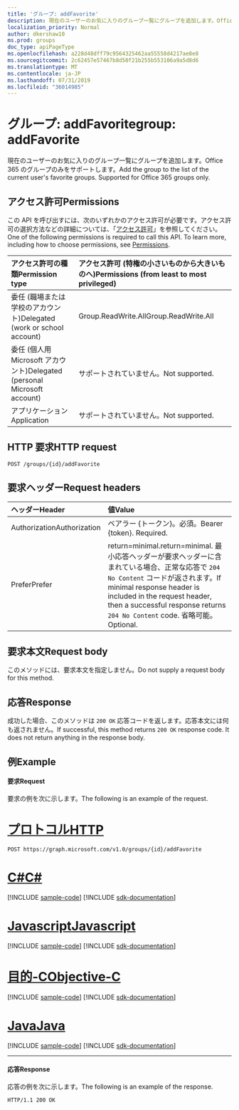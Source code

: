 ```yaml
---
title: 'グループ: addFavorite'
description: 現在のユーザーのお気に入りのグループ一覧にグループを追加します。Office 365 のグループのみをサポートします。
localization_priority: Normal
author: dkershaw10
ms.prod: groups
doc_type: apiPageType
ms.openlocfilehash: a228d48dff79c9564325462aa55558d4217ae8e8
ms.sourcegitcommit: 2c62457e57467b8d50f21b255b553106a9a5d8d6
ms.translationtype: MT
ms.contentlocale: ja-JP
ms.lasthandoff: 07/31/2019
ms.locfileid: "36014985"
---
```

# <a name="group-addfavorite"></a><span data-ttu-id="c6f4c-104">グループ: addFavorite</span><span class="sxs-lookup"><span data-stu-id="c6f4c-104">group: addFavorite</span></span>
<span data-ttu-id="c6f4c-p102">現在のユーザーのお気に入りのグループ一覧にグループを追加します。Office 365 のグループのみをサポートします。</span><span class="sxs-lookup"><span data-stu-id="c6f4c-p102">Add the group to the list of the current user's favorite groups. Supported for Office 365 groups only.</span></span>

## <a name="permissions"></a><span data-ttu-id="c6f4c-107">アクセス許可</span><span class="sxs-lookup"><span data-stu-id="c6f4c-107">Permissions</span></span>
<span data-ttu-id="c6f4c-p103">この API を呼び出すには、次のいずれかのアクセス許可が必要です。アクセス許可の選択方法などの詳細については、「[アクセス許可](/graph/permissions-reference)」を参照してください。</span><span class="sxs-lookup"><span data-stu-id="c6f4c-p103">One of the following permissions is required to call this API. To learn more, including how to choose permissions, see [Permissions](/graph/permissions-reference).</span></span>

|<span data-ttu-id="c6f4c-110">アクセス許可の種類</span><span class="sxs-lookup"><span data-stu-id="c6f4c-110">Permission type</span></span>      | <span data-ttu-id="c6f4c-111">アクセス許可 (特権の小さいものから大きいものへ)</span><span class="sxs-lookup"><span data-stu-id="c6f4c-111">Permissions (from least to most privileged)</span></span>              |
|:--------------------|:---------------------------------------------------------|
|<span data-ttu-id="c6f4c-112">委任 (職場または学校のアカウント)</span><span class="sxs-lookup"><span data-stu-id="c6f4c-112">Delegated (work or school account)</span></span> | <span data-ttu-id="c6f4c-113">Group.ReadWrite.All</span><span class="sxs-lookup"><span data-stu-id="c6f4c-113">Group.ReadWrite.All</span></span>    |
|<span data-ttu-id="c6f4c-114">委任 (個人用 Microsoft アカウント)</span><span class="sxs-lookup"><span data-stu-id="c6f4c-114">Delegated (personal Microsoft account)</span></span> | <span data-ttu-id="c6f4c-115">サポートされていません。</span><span class="sxs-lookup"><span data-stu-id="c6f4c-115">Not supported.</span></span>    |
|<span data-ttu-id="c6f4c-116">アプリケーション</span><span class="sxs-lookup"><span data-stu-id="c6f4c-116">Application</span></span> | <span data-ttu-id="c6f4c-117">サポートされていません。</span><span class="sxs-lookup"><span data-stu-id="c6f4c-117">Not supported.</span></span> |

## <a name="http-request"></a><span data-ttu-id="c6f4c-118">HTTP 要求</span><span class="sxs-lookup"><span data-stu-id="c6f4c-118">HTTP request</span></span>
<!-- { "blockType": "ignored" } -->
```http
POST /groups/{id}/addFavorite
```

## <a name="request-headers"></a><span data-ttu-id="c6f4c-119">要求ヘッダー</span><span class="sxs-lookup"><span data-stu-id="c6f4c-119">Request headers</span></span>
| <span data-ttu-id="c6f4c-120">ヘッダー</span><span class="sxs-lookup"><span data-stu-id="c6f4c-120">Header</span></span>       | <span data-ttu-id="c6f4c-121">値</span><span class="sxs-lookup"><span data-stu-id="c6f4c-121">Value</span></span> |
|:---------------|:--------|
| <span data-ttu-id="c6f4c-122">Authorization</span><span class="sxs-lookup"><span data-stu-id="c6f4c-122">Authorization</span></span>  | <span data-ttu-id="c6f4c-p104">ベアラー {トークン}。必須。</span><span class="sxs-lookup"><span data-stu-id="c6f4c-p104">Bearer {token}. Required.</span></span>  |
| <span data-ttu-id="c6f4c-125">Prefer</span><span class="sxs-lookup"><span data-stu-id="c6f4c-125">Prefer</span></span> | <span data-ttu-id="c6f4c-126">return=minimal.</span><span class="sxs-lookup"><span data-stu-id="c6f4c-126">return=minimal.</span></span> <span data-ttu-id="c6f4c-127">最小応答ヘッダーが要求ヘッダーに含まれている場合、正常な応答で `204 No Content` コードが返されます。</span><span class="sxs-lookup"><span data-stu-id="c6f4c-127">If minimal response header is included in the request header, then a successful response returns `204 No Content` code.</span></span> <span data-ttu-id="c6f4c-128">省略可能。</span><span class="sxs-lookup"><span data-stu-id="c6f4c-128">Optional.</span></span>  |

## <a name="request-body"></a><span data-ttu-id="c6f4c-129">要求本文</span><span class="sxs-lookup"><span data-stu-id="c6f4c-129">Request body</span></span>
<span data-ttu-id="c6f4c-130">このメソッドには、要求本文を指定しません。</span><span class="sxs-lookup"><span data-stu-id="c6f4c-130">Do not supply a request body for this method.</span></span>

## <a name="response"></a><span data-ttu-id="c6f4c-131">応答</span><span class="sxs-lookup"><span data-stu-id="c6f4c-131">Response</span></span>
<span data-ttu-id="c6f4c-p106">成功した場合、このメソッドは `200 OK` 応答コードを返します。応答本文には何も返されません。</span><span class="sxs-lookup"><span data-stu-id="c6f4c-p106">If successful, this method returns `200 OK` response code. It does not return anything in the response body.</span></span>

## <a name="example"></a><span data-ttu-id="c6f4c-134">例</span><span class="sxs-lookup"><span data-stu-id="c6f4c-134">Example</span></span>
#### <a name="request"></a><span data-ttu-id="c6f4c-135">要求</span><span class="sxs-lookup"><span data-stu-id="c6f4c-135">Request</span></span>
<span data-ttu-id="c6f4c-136">要求の例を次に示します。</span><span class="sxs-lookup"><span data-stu-id="c6f4c-136">The following is an example of the request.</span></span>

# <a name="httptabhttp"></a>[<span data-ttu-id="c6f4c-137">プロトコル</span><span class="sxs-lookup"><span data-stu-id="c6f4c-137">HTTP</span></span>](#tab/http)
<!-- {
  "blockType": "request",
  "name": "group_addfavorite"
}-->
```http
POST https://graph.microsoft.com/v1.0/groups/{id}/addFavorite
```
# <a name="ctabcsharp"></a>[<span data-ttu-id="c6f4c-138">C#</span><span class="sxs-lookup"><span data-stu-id="c6f4c-138">C#</span></span>](#tab/csharp)
[!INCLUDE [sample-code](../includes/snippets/csharp/group-addfavorite-csharp-snippets.md)]
[!INCLUDE [sdk-documentation](../includes/snippets/snippets-sdk-documentation-link.md)]

# <a name="javascripttabjavascript"></a>[<span data-ttu-id="c6f4c-139">Javascript</span><span class="sxs-lookup"><span data-stu-id="c6f4c-139">Javascript</span></span>](#tab/javascript)
[!INCLUDE [sample-code](../includes/snippets/javascript/group-addfavorite-javascript-snippets.md)]
[!INCLUDE [sdk-documentation](../includes/snippets/snippets-sdk-documentation-link.md)]

# <a name="objective-ctabobjc"></a>[<span data-ttu-id="c6f4c-140">目的-C</span><span class="sxs-lookup"><span data-stu-id="c6f4c-140">Objective-C</span></span>](#tab/objc)
[!INCLUDE [sample-code](../includes/snippets/objc/group-addfavorite-objc-snippets.md)]
[!INCLUDE [sdk-documentation](../includes/snippets/snippets-sdk-documentation-link.md)]

# <a name="javatabjava"></a>[<span data-ttu-id="c6f4c-141">Java</span><span class="sxs-lookup"><span data-stu-id="c6f4c-141">Java</span></span>](#tab/java)
[!INCLUDE [sample-code](../includes/snippets/java/group-addfavorite-java-snippets.md)]
[!INCLUDE [sdk-documentation](../includes/snippets/snippets-sdk-documentation-link.md)]

---


#### <a name="response"></a><span data-ttu-id="c6f4c-142">応答</span><span class="sxs-lookup"><span data-stu-id="c6f4c-142">Response</span></span>
<span data-ttu-id="c6f4c-143">応答の例を次に示します。</span><span class="sxs-lookup"><span data-stu-id="c6f4c-143">The following is an example of the response.</span></span>
<!-- {
  "blockType": "response",
  "truncated": false
} -->
```http
HTTP/1.1 200 OK
```

<!-- uuid: 8fcb5dbc-d5aa-4681-8e31-b001d5168d79
2015-10-25 14:57:30 UTC -->
<!-- {
  "type": "#page.annotation",
  "description": "group: addFavorite",
  "keywords": "",
  "section": "documentation",
  "tocPath": "",
  "suppressions": [
  ]
}-->
